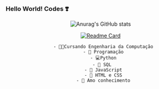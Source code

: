 ### Hello World! Codes ❣️

<!--
**JuJubali/JuJubali** is a ✨ _special_ ✨ repository because its `README.md` (this file) appears on your GitHub profile.

Here are some ideas to get you started:

-->
<div align="center">

 ![Anurag's GitHub stats](https://github-readme-stats.vercel.app/api?username=Jujubali&theme=dark&show_icons=true)
 
  [![Readme Card](https://github-readme-stats.vercel.app/api/pin/?username=JuJubali&repo=Mathlove&theme=dark&show_icons=true)](https://github.com/JuJubali/Mathlove)

  </div>

<div align="center">
   <p style="text-align: center;">
   
      - 🧑‍🔬Cursando Engenharia da Computação
      - 💚 Programação
      - 💻Python
      - 🎲 SQL 
      - 💛 JavaScript
      - 👾 HTML e CSS
      - 🤔 Amo conhecimento
   
   </p>
  
</div>
